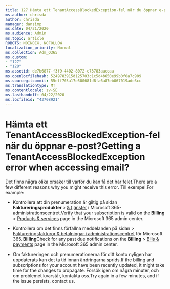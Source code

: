 ```yaml
---
title: 127 Hämta ett TenantAccessBlockedException-fel när du öppnar e-post?
ms.author: chrisda
author: chrisda
manager: dansimp
ms.date: 04/21/2020
ms.audience: Admin
ms.topic: article
ROBOTS: NOINDEX, NOFOLLOW
localization_priority: Normal
ms.collection: Adm_O365
ms.custom:
- "127"
- "128"
ms.assetid: de7b6877-f3f9-4402-8072-c73783aaccaa
ms.openlocfilehash: 5249783915d125703c1c5d4b650e99b0f0a7c909
ms.sourcegitcommit: 55eff703a17e500681d8fa6a87eb067019ade3cc
ms.translationtype: MT
ms.contentlocale: sv-SE
ms.lasthandoff: 04/22/2020
ms.locfileid: "43708921"
---
```

# <a name="getting-a-tenantaccessblockedexception-error-when-accessing-email"></a><span data-ttu-id="f67f7-102">Hämta ett TenantAccessBlockedException-fel när du öppnar e-post?</span><span class="sxs-lookup"><span data-stu-id="f67f7-102">Getting a TenantAccessBlockedException error when accessing email?</span></span>

<span data-ttu-id="f67f7-103">Det finns några olika orsaker till varför du kan få det här felet.</span><span class="sxs-lookup"><span data-stu-id="f67f7-103">There are a few different reasons why you might receive this error.</span></span> <span data-ttu-id="f67f7-104">Till exempel:</span><span class="sxs-lookup"><span data-stu-id="f67f7-104">For example:</span></span>

- <span data-ttu-id="f67f7-105">Kontrollera att din prenumeration är giltig på sidan **Faktureringsprodukter** \> [& tjänster](https://portal.office.com/adminportal/home#/subscriptions) i Microsoft 365-administrationscentret.</span><span class="sxs-lookup"><span data-stu-id="f67f7-105">Verify that your subscription is valid on the **Billing** \> [Products & services](https://portal.office.com/adminportal/home#/subscriptions) page in the Microsoft 365 admin center.</span></span>

- <span data-ttu-id="f67f7-106">Kontrollera om det finns förfallna meddelanden på sidan \> [Faktureringsfakturor & betalningar i administrationscentret](https://portal.office.com/adminportal/home#/billoverview) för Microsoft 365. **Billing**</span><span class="sxs-lookup"><span data-stu-id="f67f7-106">Check for any past due notifications on the **Billing** \> [Bills & payments](https://portal.office.com/adminportal/home#/billoverview) page in the Microsoft 365 admin center.</span></span>

- <span data-ttu-id="f67f7-107">Om faktureringen och prenumerationerna för ditt konto nyligen har uppdaterats kan det ta tid innan ändringarna sprids.</span><span class="sxs-lookup"><span data-stu-id="f67f7-107">If the billing and subscriptions for your account have been recently updated, it might take time for the changes to propagate.</span></span> <span data-ttu-id="f67f7-108">Försök igen om några minuter, och om problemet kvarstår, kontakta oss.</span><span class="sxs-lookup"><span data-stu-id="f67f7-108">Try again in a few minutes, and if the issue persists, contact us.</span></span>
